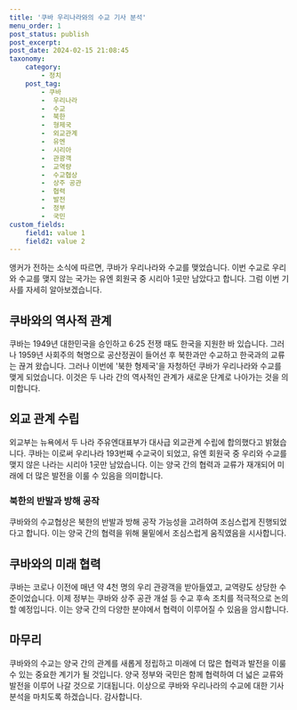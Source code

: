 ```yaml
---
title: '쿠바 우리나라와의 수교 기사 분석'
menu_order: 1
post_status: publish
post_excerpt: 
post_date: 2024-02-15 21:08:45
taxonomy:
    category:
        - 정치
    post_tag:
        - 쿠바
        -  우리나라
        -  수교
        -  북한
        -  형제국
        -  외교관계
        -  유엔
        -  시리아
        -  관광객
        -  교역량
        -  수교협상
        -  상주 공관
        -  협력
        -  발전
        -  정부
        -  국민
custom_fields:
    field1: value 1
    field2: value 2
---
```


앵커가 전하는 소식에 따르면, 쿠바가 우리나라와 수교를 맺었습니다. 이번 수교로 우리와 수교를 맺지 않는 국가는 유엔 회원국 중 시리아 1곳만 남았다고 합니다. 그럼 이번 기사를 자세히 알아보겠습니다.
## 쿠바와의 역사적 관계
쿠바는 1949년 대한민국을 승인하고 6·25 전쟁 때도 한국을 지원한 바 있습니다. 그러나 1959년 사회주의 혁명으로 공산정권이 들어선 후 북한과만 수교하고 한국과의 교류는 끊겨 왔습니다. 그러나 이번에 '북한 형제국'을 자청하던 쿠바가 우리나라와 수교를 맺게 되었습니다. 이것은 두 나라 간의 역사적인 관계가 새로운 단계로 나아가는 것을 의미합니다.
## 외교 관계 수립
외교부는 뉴욕에서 두 나라 주유엔대표부가 대사급 외교관계 수립에 합의했다고 밝혔습니다. 쿠바는 이로써 우리나라 193번째 수교국이 되었고, 유엔 회원국 중 우리와 수교를 맺지 않은 나라는 시리아 1곳만 남았습니다. 이는 양국 간의 협력과 교류가 재개되어 미래에 더 많은 발전을 이룰 수 있음을 의미합니다.
### 북한의 반발과 방해 공작
쿠바와의 수교협상은 북한의 반발과 방해 공작 가능성을 고려하여 조심스럽게 진행되었다고 합니다. 이는 양국 간의 협력을 위해 물밑에서 조심스럽게 움직였음을 시사합니다. 
## 쿠바와의 미래 협력
쿠바는 코로나 이전에 매년 약 4천 명의 우리 관광객을 받아들였고, 교역량도 상당한 수준이었습니다. 이제 정부는 쿠바와 상주 공관 개설 등 수교 후속 조치를 적극적으로 논의할 예정입니다. 이는 양국 간의 다양한 분야에서 협력이 이루어질 수 있음을 암시합니다.
## 마무리
쿠바와의 수교는 양국 간의 관계를 새롭게 정립하고 미래에 더 많은 협력과 발전을 이룰 수 있는 중요한 계기가 될 것입니다. 양국 정부와 국민은 함께 협력하여 더 넓은 교류와 발전을 이루어 나갈 것으로 기대됩니다.
이상으로 쿠바와 우리나라의 수교에 대한 기사 분석을 마치도록 하겠습니다. 감사합니다.
